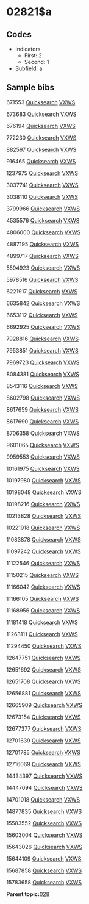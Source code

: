 # 02821$a

## Codes

-   Indicators
    -   First: 2
    -   Second: 1
-   Subfield: a

## Sample bibs

671553 [Quicksearch](https://search.library.yale.edu/catalog/671553) [VXWS](http://prodorbis.library.yale.edu:7014/vxws/GetHoldingsService?bibId=671553)

673683 [Quicksearch](https://search.library.yale.edu/catalog/673683) [VXWS](http://prodorbis.library.yale.edu:7014/vxws/GetHoldingsService?bibId=673683)

676194 [Quicksearch](https://search.library.yale.edu/catalog/676194) [VXWS](http://prodorbis.library.yale.edu:7014/vxws/GetHoldingsService?bibId=676194)

772230 [Quicksearch](https://search.library.yale.edu/catalog/772230) [VXWS](http://prodorbis.library.yale.edu:7014/vxws/GetHoldingsService?bibId=772230)

882597 [Quicksearch](https://search.library.yale.edu/catalog/882597) [VXWS](http://prodorbis.library.yale.edu:7014/vxws/GetHoldingsService?bibId=882597)

916465 [Quicksearch](https://search.library.yale.edu/catalog/916465) [VXWS](http://prodorbis.library.yale.edu:7014/vxws/GetHoldingsService?bibId=916465)

1237975 [Quicksearch](https://search.library.yale.edu/catalog/1237975) [VXWS](http://prodorbis.library.yale.edu:7014/vxws/GetHoldingsService?bibId=1237975)

3037741 [Quicksearch](https://search.library.yale.edu/catalog/3037741) [VXWS](http://prodorbis.library.yale.edu:7014/vxws/GetHoldingsService?bibId=3037741)

3038110 [Quicksearch](https://search.library.yale.edu/catalog/3038110) [VXWS](http://prodorbis.library.yale.edu:7014/vxws/GetHoldingsService?bibId=3038110)

3799966 [Quicksearch](https://search.library.yale.edu/catalog/3799966) [VXWS](http://prodorbis.library.yale.edu:7014/vxws/GetHoldingsService?bibId=3799966)

4535576 [Quicksearch](https://search.library.yale.edu/catalog/4535576) [VXWS](http://prodorbis.library.yale.edu:7014/vxws/GetHoldingsService?bibId=4535576)

4806000 [Quicksearch](https://search.library.yale.edu/catalog/4806000) [VXWS](http://prodorbis.library.yale.edu:7014/vxws/GetHoldingsService?bibId=4806000)

4887195 [Quicksearch](https://search.library.yale.edu/catalog/4887195) [VXWS](http://prodorbis.library.yale.edu:7014/vxws/GetHoldingsService?bibId=4887195)

4899717 [Quicksearch](https://search.library.yale.edu/catalog/4899717) [VXWS](http://prodorbis.library.yale.edu:7014/vxws/GetHoldingsService?bibId=4899717)

5594923 [Quicksearch](https://search.library.yale.edu/catalog/5594923) [VXWS](http://prodorbis.library.yale.edu:7014/vxws/GetHoldingsService?bibId=5594923)

5978516 [Quicksearch](https://search.library.yale.edu/catalog/5978516) [VXWS](http://prodorbis.library.yale.edu:7014/vxws/GetHoldingsService?bibId=5978516)

6221917 [Quicksearch](https://search.library.yale.edu/catalog/6221917) [VXWS](http://prodorbis.library.yale.edu:7014/vxws/GetHoldingsService?bibId=6221917)

6635842 [Quicksearch](https://search.library.yale.edu/catalog/6635842) [VXWS](http://prodorbis.library.yale.edu:7014/vxws/GetHoldingsService?bibId=6635842)

6653112 [Quicksearch](https://search.library.yale.edu/catalog/6653112) [VXWS](http://prodorbis.library.yale.edu:7014/vxws/GetHoldingsService?bibId=6653112)

6692925 [Quicksearch](https://search.library.yale.edu/catalog/6692925) [VXWS](http://prodorbis.library.yale.edu:7014/vxws/GetHoldingsService?bibId=6692925)

7928816 [Quicksearch](https://search.library.yale.edu/catalog/7928816) [VXWS](http://prodorbis.library.yale.edu:7014/vxws/GetHoldingsService?bibId=7928816)

7953851 [Quicksearch](https://search.library.yale.edu/catalog/7953851) [VXWS](http://prodorbis.library.yale.edu:7014/vxws/GetHoldingsService?bibId=7953851)

7969723 [Quicksearch](https://search.library.yale.edu/catalog/7969723) [VXWS](http://prodorbis.library.yale.edu:7014/vxws/GetHoldingsService?bibId=7969723)

8084381 [Quicksearch](https://search.library.yale.edu/catalog/8084381) [VXWS](http://prodorbis.library.yale.edu:7014/vxws/GetHoldingsService?bibId=8084381)

8543116 [Quicksearch](https://search.library.yale.edu/catalog/8543116) [VXWS](http://prodorbis.library.yale.edu:7014/vxws/GetHoldingsService?bibId=8543116)

8602798 [Quicksearch](https://search.library.yale.edu/catalog/8602798) [VXWS](http://prodorbis.library.yale.edu:7014/vxws/GetHoldingsService?bibId=8602798)

8617659 [Quicksearch](https://search.library.yale.edu/catalog/8617659) [VXWS](http://prodorbis.library.yale.edu:7014/vxws/GetHoldingsService?bibId=8617659)

8617690 [Quicksearch](https://search.library.yale.edu/catalog/8617690) [VXWS](http://prodorbis.library.yale.edu:7014/vxws/GetHoldingsService?bibId=8617690)

8706358 [Quicksearch](https://search.library.yale.edu/catalog/8706358) [VXWS](http://prodorbis.library.yale.edu:7014/vxws/GetHoldingsService?bibId=8706358)

9601065 [Quicksearch](https://search.library.yale.edu/catalog/9601065) [VXWS](http://prodorbis.library.yale.edu:7014/vxws/GetHoldingsService?bibId=9601065)

9959553 [Quicksearch](https://search.library.yale.edu/catalog/9959553) [VXWS](http://prodorbis.library.yale.edu:7014/vxws/GetHoldingsService?bibId=9959553)

10161975 [Quicksearch](https://search.library.yale.edu/catalog/10161975) [VXWS](http://prodorbis.library.yale.edu:7014/vxws/GetHoldingsService?bibId=10161975)

10197980 [Quicksearch](https://search.library.yale.edu/catalog/10197980) [VXWS](http://prodorbis.library.yale.edu:7014/vxws/GetHoldingsService?bibId=10197980)

10198048 [Quicksearch](https://search.library.yale.edu/catalog/10198048) [VXWS](http://prodorbis.library.yale.edu:7014/vxws/GetHoldingsService?bibId=10198048)

10198216 [Quicksearch](https://search.library.yale.edu/catalog/10198216) [VXWS](http://prodorbis.library.yale.edu:7014/vxws/GetHoldingsService?bibId=10198216)

10213828 [Quicksearch](https://search.library.yale.edu/catalog/10213828) [VXWS](http://prodorbis.library.yale.edu:7014/vxws/GetHoldingsService?bibId=10213828)

10221918 [Quicksearch](https://search.library.yale.edu/catalog/10221918) [VXWS](http://prodorbis.library.yale.edu:7014/vxws/GetHoldingsService?bibId=10221918)

11083878 [Quicksearch](https://search.library.yale.edu/catalog/11083878) [VXWS](http://prodorbis.library.yale.edu:7014/vxws/GetHoldingsService?bibId=11083878)

11097242 [Quicksearch](https://search.library.yale.edu/catalog/11097242) [VXWS](http://prodorbis.library.yale.edu:7014/vxws/GetHoldingsService?bibId=11097242)

11122546 [Quicksearch](https://search.library.yale.edu/catalog/11122546) [VXWS](http://prodorbis.library.yale.edu:7014/vxws/GetHoldingsService?bibId=11122546)

11150215 [Quicksearch](https://search.library.yale.edu/catalog/11150215) [VXWS](http://prodorbis.library.yale.edu:7014/vxws/GetHoldingsService?bibId=11150215)

11166042 [Quicksearch](https://search.library.yale.edu/catalog/11166042) [VXWS](http://prodorbis.library.yale.edu:7014/vxws/GetHoldingsService?bibId=11166042)

11166105 [Quicksearch](https://search.library.yale.edu/catalog/11166105) [VXWS](http://prodorbis.library.yale.edu:7014/vxws/GetHoldingsService?bibId=11166105)

11168956 [Quicksearch](https://search.library.yale.edu/catalog/11168956) [VXWS](http://prodorbis.library.yale.edu:7014/vxws/GetHoldingsService?bibId=11168956)

11181418 [Quicksearch](https://search.library.yale.edu/catalog/11181418) [VXWS](http://prodorbis.library.yale.edu:7014/vxws/GetHoldingsService?bibId=11181418)

11263111 [Quicksearch](https://search.library.yale.edu/catalog/11263111) [VXWS](http://prodorbis.library.yale.edu:7014/vxws/GetHoldingsService?bibId=11263111)

11294450 [Quicksearch](https://search.library.yale.edu/catalog/11294450) [VXWS](http://prodorbis.library.yale.edu:7014/vxws/GetHoldingsService?bibId=11294450)

12647751 [Quicksearch](https://search.library.yale.edu/catalog/12647751) [VXWS](http://prodorbis.library.yale.edu:7014/vxws/GetHoldingsService?bibId=12647751)

12651692 [Quicksearch](https://search.library.yale.edu/catalog/12651692) [VXWS](http://prodorbis.library.yale.edu:7014/vxws/GetHoldingsService?bibId=12651692)

12651708 [Quicksearch](https://search.library.yale.edu/catalog/12651708) [VXWS](http://prodorbis.library.yale.edu:7014/vxws/GetHoldingsService?bibId=12651708)

12656881 [Quicksearch](https://search.library.yale.edu/catalog/12656881) [VXWS](http://prodorbis.library.yale.edu:7014/vxws/GetHoldingsService?bibId=12656881)

12665909 [Quicksearch](https://search.library.yale.edu/catalog/12665909) [VXWS](http://prodorbis.library.yale.edu:7014/vxws/GetHoldingsService?bibId=12665909)

12673154 [Quicksearch](https://search.library.yale.edu/catalog/12673154) [VXWS](http://prodorbis.library.yale.edu:7014/vxws/GetHoldingsService?bibId=12673154)

12677377 [Quicksearch](https://search.library.yale.edu/catalog/12677377) [VXWS](http://prodorbis.library.yale.edu:7014/vxws/GetHoldingsService?bibId=12677377)

12701639 [Quicksearch](https://search.library.yale.edu/catalog/12701639) [VXWS](http://prodorbis.library.yale.edu:7014/vxws/GetHoldingsService?bibId=12701639)

12701785 [Quicksearch](https://search.library.yale.edu/catalog/12701785) [VXWS](http://prodorbis.library.yale.edu:7014/vxws/GetHoldingsService?bibId=12701785)

12716069 [Quicksearch](https://search.library.yale.edu/catalog/12716069) [VXWS](http://prodorbis.library.yale.edu:7014/vxws/GetHoldingsService?bibId=12716069)

14434397 [Quicksearch](https://search.library.yale.edu/catalog/14434397) [VXWS](http://prodorbis.library.yale.edu:7014/vxws/GetHoldingsService?bibId=14434397)

14447094 [Quicksearch](https://search.library.yale.edu/catalog/14447094) [VXWS](http://prodorbis.library.yale.edu:7014/vxws/GetHoldingsService?bibId=14447094)

14701018 [Quicksearch](https://search.library.yale.edu/catalog/14701018) [VXWS](http://prodorbis.library.yale.edu:7014/vxws/GetHoldingsService?bibId=14701018)

14877835 [Quicksearch](https://search.library.yale.edu/catalog/14877835) [VXWS](http://prodorbis.library.yale.edu:7014/vxws/GetHoldingsService?bibId=14877835)

15583552 [Quicksearch](https://search.library.yale.edu/catalog/15583552) [VXWS](http://prodorbis.library.yale.edu:7014/vxws/GetHoldingsService?bibId=15583552)

15603004 [Quicksearch](https://search.library.yale.edu/catalog/15603004) [VXWS](http://prodorbis.library.yale.edu:7014/vxws/GetHoldingsService?bibId=15603004)

15643026 [Quicksearch](https://search.library.yale.edu/catalog/15643026) [VXWS](http://prodorbis.library.yale.edu:7014/vxws/GetHoldingsService?bibId=15643026)

15644109 [Quicksearch](https://search.library.yale.edu/catalog/15644109) [VXWS](http://prodorbis.library.yale.edu:7014/vxws/GetHoldingsService?bibId=15644109)

15687858 [Quicksearch](https://search.library.yale.edu/catalog/15687858) [VXWS](http://prodorbis.library.yale.edu:7014/vxws/GetHoldingsService?bibId=15687858)

15783658 [Quicksearch](https://search.library.yale.edu/catalog/15783658) [VXWS](http://prodorbis.library.yale.edu:7014/vxws/GetHoldingsService?bibId=15783658)

**Parent topic:**[028](../../tags/028/028.md)

